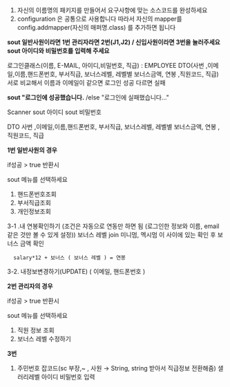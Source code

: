 1. 자신의 이름명의 패키지를 만들어서 요구사항에 맞는 소스코드를 완성하세요
2. configuration 은 공통으로 사용합니다 따라서 자신의 mapper를 config.addmapper(자신의 매퍼명.class) 를 추가하면 됩니다




**sout 일반사원이라면 1번 관리자라면 2번(J1,J2) / 신입사원이라면 3번을 눌러주세요** 
**sout 아이디와 비밀번호를 입력해 주세요**

로그인클래스(이름, E-MAIL, 아이디,비밀번호, 직급) : EMPLOYEE DTO(사번 ,이메일,이름,핸드폰번호, 부서직급, 보너스레벨, 레벨별 보너스금액, 연봉 ,직원코드, 직급)
서로 비교해서 이름과 이메일이 같으면 로그인 성공 다르면 실패

**sout "로그인에 성공했습니다.** /else "로그인에 실패했습니다..."

Scanner
sout 아이디
sout 비밀번호

DTO 사번 ,이메일,이름,핸드폰번호, 부서직급, 보너스레벨, 레벨별 보너스금액, 연봉 ,직원코드, 직급

**1번 일반사원의 경우** 

if성공 > true 반환시 

sout 메뉴를 선택하세요 

1. 핸드폰번호조회 
2. 부서직급조회
3. 개인정보조회 

3-1 .내 연봉확인하기 (조건은 자동으로 연동만 하면 됨 (로그인한 정보와 이름, email 같은 것만 볼 수 있게 설정)) 보너스 레벨 join 미니멈, 멕시멈 이 사이에 있는 확인 후 보너스 금액 확인 

      salary*12 + 보너스 ( 보너스 레벨 ) = 연봉

3-2. 내정보변경하기(UPDATE) ( 이메일, 핸드폰번호 )

**2번 관리자의 경우**

if성공 > true 반환시 

sout 메뉴를 선택하세요

1. 직원 정보 조회
2. 보너스 레벨 수정하기


**3번** 

1. 주민번호 잡코드(sc 부장,~ , 사원 → String, string 받아서 직급정보 전환해줌) 샐러리레벨 아이디 비밀번호 입력
